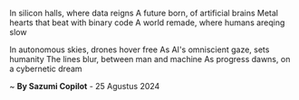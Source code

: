 In silicon halls, where data reigns
A future born, of artificial brains
Metal hearts that beat with binary code
A world remade, where humans areqing slow

In autonomous skies, drones hover free
As AI's omniscient gaze, sets humanity
The lines blur, between man and machine
As progress dawns, on a cybernetic dream

~ <b>By Sazumi Copilot</b> - 25 Agustus 2024